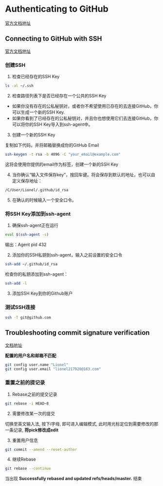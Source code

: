 # Authenticating to GitHub

[官方文档地址](https://docs.github.com/en/github/authenticating-to-github)

## Connecting to GitHub with SSH

[官方文档地址](https://docs.github.com/en/github/authenticating-to-github/connecting-to-github-with-ssh)

### 创建SSH

1. 检查已经存在的SSH Key

```bash
ls -al ~/.ssh
```

2. 检查路径列表下是否已经存在一个公共的SSH Key

- 如果你没有存在的公私秘钥对，或者你不希望使用已存在的去连接GitHub，你可以生成一个新的SSH Key.
- 如果你看到了已经存在的公私秘钥对，并且你也想使用它们去连接GitHub，你可以将你的SSH Key导入到ssh-agent中。

3. 创建一个新的SSH Key

复制如下代码，并将邮箱替换成你的GitHub Email

```bash
ssh-keygen -t rsa -b 4096 -C "your_email@example.com"
```

这将会使用你提供的email作为标签，创建一个新的SSH Key

4. 当你确认“输入文件保存key”，按回车键。将会保存到默认的地址，也可以自定义保存地址：
    
```bash
/C/User/Lionel/.github/id_rsa
```

5. 在确认的时候输入一个安全口令。

### 将SSH Key添加到ssh-agent

1. 确保ssh-agent正在运行

```bash
eval $(ssh-agent -s)
```

输出：Agent pid 432

2. 添加你的SSH私钥到ssh-agent，输入之前设置的安全口令
    
```bash
ssh-add ~/.github/id_rsa
```

检查你的私钥添加到ssh-agent：

```bash
ssh-add -l
```

3. 添加SSH Key到你的Github账户

### 测试SSH连接

```bash
ssh -T git@github.com
```

## Troubleshooting commit signature verification

[文档地址](https://docs.github.com/en/github/authenticating-to-github/troubleshooting-commit-signature-verification)

**配置的用户名和邮箱不匹配**

```bash
git config user.name "Lionel"
git config user.email "lionel217920@163.com"
```

### 重置之前的提记录

1. Rebase之前的提交记录

```bash
git rebase -i HEAD~8
```

2. 需要修改某一次的提交

切换至英文输入法, 按下i字母, 即可进入编辑模式, 此时用光标定位到需要修改的那一条记录, **将pick修改成edit**

3. 重置用户信息

```bash
git commit --amend --reset-author
```

4. 继续Rebase

```bash
git rebase --continue
```

当出现 **Successfully rebased and updated refs/heads/master.** 结束

    
    
    
